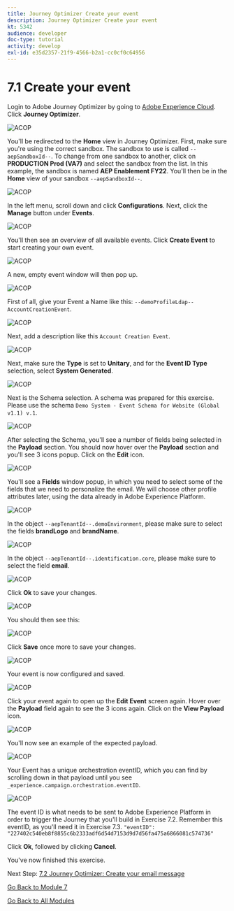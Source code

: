 ```yaml
---
title: Journey Optimizer Create your event
description: Journey Optimizer Create your event
kt: 5342
audience: developer
doc-type: tutorial
activity: develop
exl-id: e35d2357-21f9-4566-b2a1-cc0cf0c64956
---
```

# 7.1 Create your event

Login to Adobe Journey Optimizer by going to [Adobe Experience Cloud](https://experience.adobe.com). Click **Journey Optimizer**.

![ACOP](./images/acophome.png)

You'll be redirected to the **Home**  view in Journey Optimizer. First, make sure you're using the correct sandbox. The sandbox to use is called `--aepSandboxId--`. To change from one sandbox to another, click on **PRODUCTION Prod (VA7)** and select the sandbox from the list. In this example, the sandbox is named **AEP Enablement FY22**. You'll then be in the **Home** view of your sandbox `--aepSandboxId--`.

![ACOP](./images/acoptriglp.png)

In the left menu, scroll down and click **Configurations**. Next, click the **Manage** button under **Events**.

![ACOP](./images/acopmenu.png)

You'll then see an overview of all available events. Click **Create Event** to start creating your own event.

![ACOP](./images/emptyevent.png)

A new, empty event window will then pop up.

![ACOP](./images/emptyevent1.png)

First of all, give your Event a Name like this: `--demoProfileLdap--AccountCreationEvent`.

![ACOP](./images/eventname.png)

Next, add a description like this `Account Creation Event`.

![ACOP](./images/eventdescription.png)

Next, make sure the **Type** is set to **Unitary**, and for the **Event ID Type** selection, select **System Generated**.

![ACOP](./images/eventidtype.png)

Next is the Schema selection. A schema was prepared for this exercise. Please use the schema `Demo System - Event Schema for Website (Global v1.1) v.1`.

![ACOP](./images/eventschema.png)

After selecting the Schema, you'll see a number of fields being selected in the **Payload** section. You should now hover over the **Payload** section and you'll see 3 icons popup. Click on the **Edit** icon.

![ACOP](./images/eventpayload.png)

You'll see a **Fields** window popup, in which you need to select some of the fields that we need to personalize the email.  We will choose other profile attributes later, using the data already in Adobe Experience Platform.

![ACOP](./images/eventfields.png)

In the object `--aepTenantId--.demoEnvironment`, please make sure to select the fields **brandLogo** and **brandName**.

![ACOP](./images/eventpayloadbr.png)

In the object `--aepTenantId--.identification.core`, please make sure to select the field **email**.

![ACOP](./images/eventpayloadbrid.png)

Click **Ok** to save your changes.

![ACOP](./images/saveok.png)

You should then see this:

![ACOP](./images/eventsave.png)

Click **Save** once more to save your changes.

![ACOP](./images/save1.png)

Your event is now configured and saved.

![ACOP](./images/eventdone.png)

Click your event again to open up the **Edit Event** screen again. Hover over the **Payload** field again to see the 3 icons again. Click on the **View Payload** icon. 

![ACOP](./images/viewevent.png)

You'll now see an example of the expected payload.

![ACOP](./images/fullpayload.png)

Your Event has a unique orchestration eventID, which you can find by scrolling down in that payload until you see `_experience.campaign.orchestration.eventID`.

![ACOP](./images/payloadeventID.png)

The event ID is what needs to be sent to Adobe Experience Platform in order to trigger the Journey that you'll build in Exercise 7.2. Remember this eventID, as you'll need it in Exercise 7.3.
`"eventID": "227402c540eb8f8855c6b2333adf6d54d7153d9d7d56fa475a6866081c574736"`

Click **Ok**, followed by clicking **Cancel**.

You've now finished this exercise.

Next Step: [7.2 Journey Optimizer: Create your email message](./ex2.md)

[Go Back to Module 7](./journey-orchestration-create-account.md)

[Go Back to All Modules](../../overview.md)
